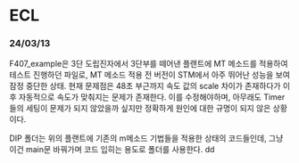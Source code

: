 # ECL
### 24/03/13
F407_example은 3단 도립진자에서 3단부를 떼어낸 플랜트에 MT 메소드를 적용하여 테스트 진행하던 파일로,
MT 메소드 적용 전 버전이 STM에서 아주 뛰어난 성능을 보여 잠정 중단한 상태.
현재 문제점은 48초 부근까지 속도 값의 scale 차이가 존재하다가 이후 자동적으로 속도가 맞춰지는 문제가 존재한다.
이를 수정해야하며, 아무래도 Timer들의 세팅이 문제가 되지 않았을까 싶지만 정확하게 원인에 대한 규명이 되지 않은 상황이다.

DIP 폴더는 위의 플랜트에 기존의 m메소드 기법들을 적용한 상태의 코드들인데, 그냥 이건 main문 바꿔가며 코드 입히는 용도로 폴더를 사용한다.
dd
